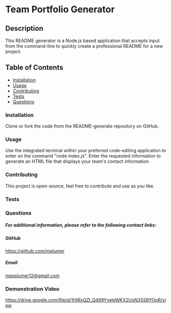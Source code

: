 # Team Portfolio Generator


## Description 
This README generator is a Node.js based application that accepts input from the command-line to quickly create a professional README for a new project.

## Table of Contents
* [Installation](#installation) 
* [Usage](#usage) 
* [Contributing](#contributing)
* [Tests](#tests)  
* [Questions](#questions)


### Installation
Clone or fork the code from the README-generate repository on GitHub.

### Usage
Use the integrated terminal within your preferred code-editing application to enter on the command "node index.js". Enter the requested information to generate an HTML file that displays your team's contact information.

### Contributing
This project is open-source, feel free to contribute and use as you like.
### Tests



### Questions
##### For additional information, please refer to the following contact links:
    
##### GitHub
https://github.com/mplumer
    
##### Email
maxplumer12@gmail.com

### Demonstration Video
https://drive.google.com/file/d/1HIRxQZl_Q499YyeleWKX2UsN3SSRYOoR/view